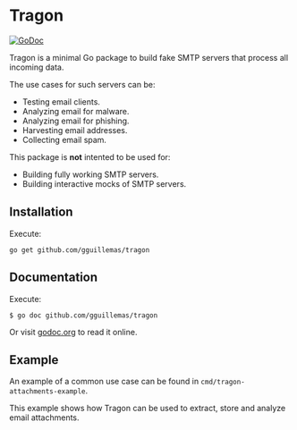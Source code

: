 # Tragon

[![GoDoc](https://godoc.org/github.com/gguillemas/tragon?status.svg)](https://godoc.org/github.com/gguillemas/tragon)

Tragon is a minimal Go package to build fake SMTP servers that process all incoming data.

The use cases for such servers can be:

- Testing email clients.
- Analyzing email for malware.
- Analyzing email for phishing.
- Harvesting email addresses.
- Collecting email spam.

This package is **not** intented to be used for:

- Building fully working SMTP servers.
- Building interactive mocks of SMTP servers.

## Installation

Execute:

```
go get github.com/gguillemas/tragon
```

## Documentation

Execute:

```
$ go doc github.com/gguillemas/tragon
```

Or visit [godoc.org](https://godoc.org/github.com/gguillemas/tragon) to read it online.

## Example

An example of a common use case can be found in `cmd/tragon-attachments-example`.

This example shows how Tragon can be used to extract, store and analyze email attachments.

